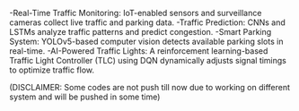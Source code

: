 -Real-Time Traffic Monitoring: IoT-enabled sensors and surveillance cameras collect live traffic and parking data.
-Traffic Prediction: CNNs and LSTMs analyze traffic patterns and predict congestion.
-Smart Parking System: YOLOv5-based computer vision detects available parking slots in real-time.
-AI-Powered Traffic Lights: A reinforcement learning-based Traffic Light Controller (TLC) using DQN dynamically adjusts signal timings to optimize traffic flow.

(DISCLAIMER: Some codes are not push till now due to working on different system and will be pushed in some time)
